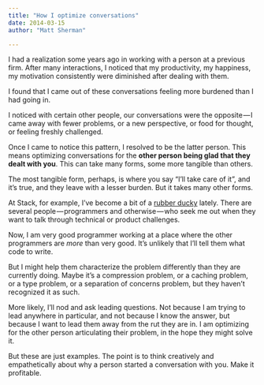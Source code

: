```yaml
---
title: "How I optimize conversations"
date: 2014-03-15
author: "Matt Sherman"

---
```


I had a realization some years ago in working with a person at a previous firm. After many interactions, I noticed that my productivity, my happiness, my motivation consistently were diminished after dealing with them.

I found that I came out of these conversations feeling more burdened than I had going in.

I noticed with certain other people, our conversations were the opposite — I came away with fewer problems, or a new perspective, or food for thought, or feeling freshly challenged.

Once I came to notice this pattern, I resolved to be the latter person. This means optimizing conversations for the **other person being glad that they dealt with you**. This can take many forms, some more tangible than others.

The most tangible form, perhaps, is where you say “I’ll take care of it”, and it’s true, and they leave with a lesser burden. But it takes many other forms.

At Stack, for example, I’ve become a bit of a [rubber ducky](http://blog.codinghorror.com/rubber-duck-problem-solving/) lately. There are several people — programmers and otherwise — who seek me out when they want to talk through technical or product challenges.

Now, I am very good programmer working at a place where the other programmers are _more_ than very good. It’s unlikely that I’ll tell them what code to write.

But I might help them characterize the problem differently than they are currently doing. Maybe it’s a compression problem, or a caching problem, or a type problem, or a separation of concerns problem, but they haven’t recognized it as such.

More likely, I’ll nod and ask leading questions. Not because I am trying to lead anywhere in particular, and not because I know the answer, but because I want to lead them away from the rut they are in. I am optimizing for the other person articulating their problem, in the hope they might solve it.

But these are just examples. The point is to think creatively and empathetically about why a person started a conversation with you. Make it profitable.
